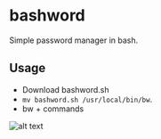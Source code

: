 # bashword

Simple password manager in bash.

## Usage
* Download bashword.sh
* `mv bashword.sh /usr/local/bin/bw`.
* bw + commands

![alt text](https://github.com/mandomat/bashword/blob/master/bashowrd.png)
